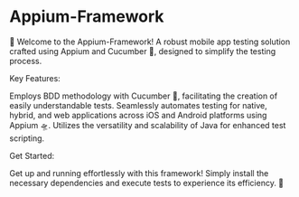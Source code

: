 # Appium-Framework
👋 Welcome to the Appium-Framework! A robust mobile app testing solution crafted using Appium and Cucumber 🥒, designed to simplify the testing process.

Key Features:

Employs BDD methodology with Cucumber 🥒, facilitating the creation of easily understandable tests.
Seamlessly automates testing for native, hybrid, and web applications across iOS and Android platforms using Appium 🛸.
Utilizes the versatility and scalability of Java for enhanced test scripting.

Get Started:

Get up and running effortlessly with this framework! Simply install the necessary dependencies and execute tests to experience its efficiency. 🚀
